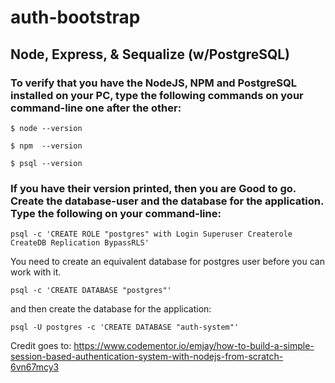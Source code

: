 # auth-bootstrap

## Node, Express, & Sequalize (w/PostgreSQL)

### To verify that you have the NodeJS, NPM and PostgreSQL installed on your PC, type the following commands on your command-line one after the other:

```
$ node --version

$ npm  --version

$ psql --version
```

### If you have their version printed, then you are Good to go. Create the database-user and the database for the application. Type the following on your command-line:

```
psql -c 'CREATE ROLE "postgres" with Login Superuser Createrole CreateDB Replication BypassRLS'
```

You need to create an equivalent database for postgres user before you can work with it.

```
psql -c 'CREATE DATABASE "postgres"'
```

and then create the database for the application:

```
psql -U postgres -c 'CREATE DATABASE "auth-system"'
```

Credit goes to: https://www.codementor.io/emjay/how-to-build-a-simple-session-based-authentication-system-with-nodejs-from-scratch-6vn67mcy3

